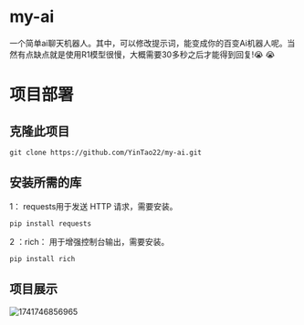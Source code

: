 # my-ai

一个简单ai聊天机器人。其中，可以修改提示词，能变成你的百变Ai机器人呢。当然有点缺点就是使用R1模型很慢，大概需要30多秒之后才能得到回复!😭 :sob:


# 项目部署
## 克隆此项目
```text
git clone https://github.com/YinTao22/my-ai.git
```
## 安装所需的库
1： requests用于发送 HTTP 请求，需要安装。
```text
pip install requests
```
2 ：rich：
用于增强控制台输出，需要安装。
```text
pip install rich
```
## 项目展示
![1741746856965](https://github.com/user-attachments/assets/e917560c-1970-421a-93ea-afa7c4402748)
